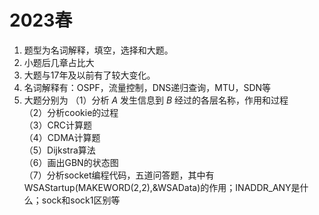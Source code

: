 # 2023春
1. 题型为名词解释，填空，选择和大题。
2. 小题后几章占比大
3. 大题与17年及以前有了较大变化。
4. 名词解释有：OSPF，流量控制，DNS递归查询，MTU，SDN等
5. 大题分别为
   （1）分析 $A$ 发生信息到 $B$ 经过的各层名称，作用和过程   <br/>
   （2）分析cookie的过程   <br/>
   （3）CRC计算题   <br/>
   （4）CDMA计算题   <br/>
   （5）Dijkstra算法   <br/>
   （6）画出GBN的状态图   <br/>
   （7）分析socket编程代码，五道问答题，其中有WSAStartup(MAKEWORD(2,2),&WSAData)的作用；INADDR_ANY是什么；sock和sock1区别等
